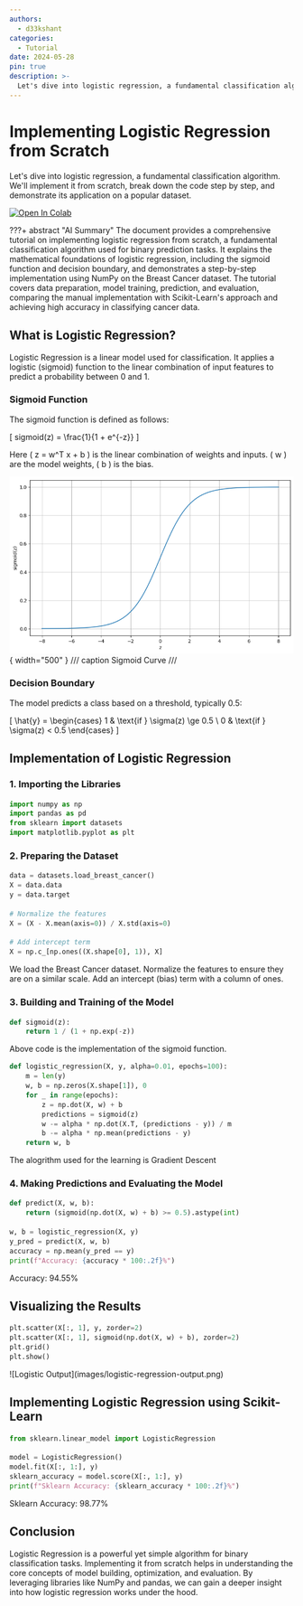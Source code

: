 ```yaml
---
authors:
  - d33kshant
categories:
  - Tutorial
date: 2024-05-28
pin: true
description: >-
  Let's dive into logistic regression, a fundamental classification algorithm. We'll implement it from scratch, break down the code step by step, and demonstrate its application on a popular dataset.
---
```


# Implementing Logistic Regression from Scratch

Let's dive into logistic regression, a fundamental classification algorithm. We'll implement it from scratch, break down the code step by step, and demonstrate its application on a popular dataset.

<!-- more -->

[![Open In Colab](https://colab.research.google.com/assets/colab-badge.svg)](https://colab.research.google.com/drive/1UzACrMpQtV3irBxH2E27vz5Dw9nNt1AG)

???+ abstract "AI Summary"
    The document provides a comprehensive tutorial on implementing logistic regression from scratch, a fundamental classification algorithm used for binary prediction tasks. It explains the mathematical foundations of logistic regression, including the sigmoid function and decision boundary, and demonstrates a step-by-step implementation using NumPy on the Breast Cancer dataset. The tutorial covers data preparation, model training, prediction, and evaluation, comparing the manual implementation with Scikit-Learn's approach and achieving high accuracy in classifying cancer data.

## What is Logistic Regression?

Logistic Regression is a linear model used for classification. It applies a logistic (sigmoid) function to the linear combination of input features to predict a probability between 0 and 1.

### Sigmoid Function
The sigmoid function is defined as follows:

\[
sigmoid(z) = \frac{1}{1 + e^{-z}}
\]

Here \( z = w^T x + b \) is the linear combination of weights and inputs. \( w \) are the model weights, \( b \) is the bias.

![Sigmoid Curve](images/sigmoid.png){ width="500" }
/// caption
Sigmoid Curve
///

### Decision Boundary
The model predicts a class based on a threshold, typically 0.5:

\[
\hat{y} = \begin{cases}
1 & \text{if } \sigma(z) \ge 0.5 \\
0 & \text{if } \sigma(z) < 0.5
\end{cases}
\]

## Implementation of Logistic Regression

### 1. Importing the Libraries
```python
import numpy as np
import pandas as pd
from sklearn import datasets
import matplotlib.pyplot as plt
```

### 2. Preparing the Dataset
```python
data = datasets.load_breast_cancer()
X = data.data
y = data.target

# Normalize the features
X = (X - X.mean(axis=0)) / X.std(axis=0)

# Add intercept term
X = np.c_[np.ones((X.shape[0], 1)), X]
```
We load the Breast Cancer dataset. Normalize the features to ensure they are on a similar scale. Add an intercept (bias) term with a column of ones.

### 3. Building and Training of the Model

```python
def sigmoid(z):
    return 1 / (1 + np.exp(-z))
```
Above code is the implementation of the sigmoid function.

```python
def logistic_regression(X, y, alpha=0.01, epochs=100):
    m = len(y)
    w, b = np.zeros(X.shape[1]), 0
    for _ in range(epochs):
        z = np.dot(X, w) + b
        predictions = sigmoid(z)
        w -= alpha * np.dot(X.T, (predictions - y)) / m
        b -= alpha * np.mean(predictions - y)
    return w, b
```

The alogrithm used for the learning is Gradient Descent 

### 4. Making Predictions and Evaluating the Model

```python
def predict(X, w, b):
    return (sigmoid(np.dot(X, w) + b) >= 0.5).astype(int)

w, b = logistic_regression(X, y)
y_pred = predict(X, w, b)
accuracy = np.mean(y_pred == y)
print(f"Accuracy: {accuracy * 100:.2f}%")
```

<div class="result" markdown>
Accuracy: 94.55%
</div>



## Visualizing the Results

```python
plt.scatter(X[:, 1], y, zorder=2)
plt.scatter(X[:, 1], sigmoid(np.dot(X, w) + b), zorder=2)
plt.grid()
plt.show()
```
<div class="result" markdown>
![Logistic Output](images/logistic-regression-output.png)
</div>


## Implementing Logistic Regression using Scikit-Learn
```python
from sklearn.linear_model import LogisticRegression

model = LogisticRegression()
model.fit(X[:, 1:], y)
sklearn_accuracy = model.score(X[:, 1:], y)
print(f"Sklearn Accuracy: {sklearn_accuracy * 100:.2f}%")
```
<div class="result" markdown>
Sklearn Accuracy: 98.77%
</div>


## Conclusion
Logistic Regression is a powerful yet simple algorithm for binary classification tasks. Implementing it from scratch helps in understanding the core concepts of model building, optimization, and evaluation. By leveraging libraries like NumPy and pandas, we can gain a deeper insight into how logistic regression works under the hood.
